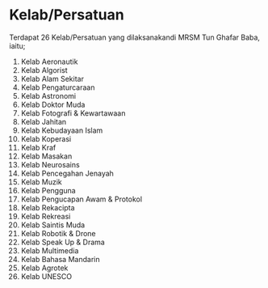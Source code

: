 # Kelab/Persatuan

Terdapat 26 Kelab/Persatuan yang dilaksanakandi MRSM Tun Ghafar Baba, iaitu;

1. Kelab Aeronautik
2. Kelab Algorist&#x20;
3. Kelab Alam Sekitar&#x20;
4. Kelab Pengaturcaraan&#x20;
5. Kelab Astronomi&#x20;
6. Kelab Doktor Muda&#x20;
7. Kelab Fotografi & Kewartawaan&#x20;
8. Kelab Jahitan&#x20;
9. Kelab Kebudayaan Islam&#x20;
10. Kelab Koperasi&#x20;
11. Kelab Kraf
12. Kelab Masakan&#x20;
13. Kelab Neurosains&#x20;
14. Kelab Pencegahan Jenayah&#x20;
15. Kelab Muzik&#x20;
16. Kelab Pengguna&#x20;
17. Kelab Pengucapan Awam & Protokol&#x20;
18. Kelab Rekacipta&#x20;
19. Kelab Rekreasi&#x20;
20. Kelab Saintis Muda&#x20;
21. Kelab Robotik & Drone&#x20;
22. Kelab Speak Up & Drama
23. Kelab Multimedia&#x20;
24. Kelab Bahasa Mandarin&#x20;
25. Kelab Agrotek&#x20;
26. Kelab UNESCO
